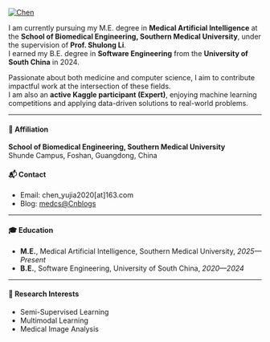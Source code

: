 <!--
 * @Descripttion: 
 * @Author: Yujia Chen
 * @version: 
 * @Date: 2025-09-14 10:44:13
 * @LastEditors: Yujia Chen
 * @LastEditTime: 2025-09-14 12:16:01
 * @FilePath: \doubletwo123.github.io\contents\home.md
-->


[![Chen](https://img.shields.io/badge/Chen-GitHub-blue?logo=github)](https://github.com/doubletwo123)

I am currently pursuing my M.E. degree in **Medical Artificial Intelligence** at the **School of Biomedical Engineering, Southern Medical University**, under the supervision of **Prof. Shulong Li**.  
I earned my B.E. degree in **Software Engineering** from the **University of South China** in 2024.  

Passionate about both medicine and computer science, I aim to contribute impactful work at the intersection of these fields.  
I am also an **active Kaggle participant (Expert)**, enjoying machine learning competitions and applying data-driven solutions to real-world problems.


---

#### 🏫 Affiliation
**School of Biomedical Engineering, Southern Medical University**  
Shunde Campus, Foshan, Guangdong, China

#### 📬 Contact
- Email: chen_yujia2020[at]163.com  
- Blog: [medcs@Cnblogs](https://www.cnblogs.com/medcs)  

---

#### 🎓 Education
- **M.E.**, Medical Artificial Intelligence, Southern Medical University, *2025—Present*  
- **B.E.**, Software Engineering, University of South China, *2020—2024*  

---

#### 🔬 Research Interests
- Semi-Supervised Learning  
- Multimodal Learning  
- Medical Image Analysis  




